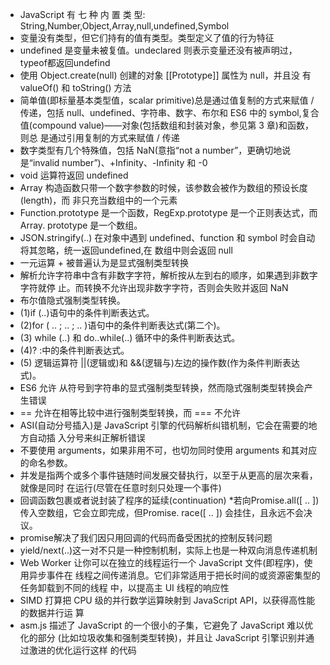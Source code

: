 
* JavaScript 有 七 种 内 置 类 型: String,Number,Object,Array,null,undefined,Symbol
* 变量没有类型，但它们持有的值有类型。类型定义了值的行为特征
* undefined 是变量未被复值。undeclared 则表示变量还没有被声明过，typeof都返回undefind
* 使用 Object.create(null) 创建的对象 [[Prototype]] 属性为 null，并且没 有 valueOf() 和 toString() 方法
* 简单值(即标量基本类型值，scalar primitive)总是通过值复制的方式来赋值 / 传递，包括 null、undefined、字符串、数字、布尔和 ES6 中的 symbol,复合值(compound value)——对象(包括数组和封装对象，参见第 3 章)和函数，则总 是通过引用复制的方式来赋值 / 传递
* 数字类型有几个特殊值，包括 NaN(意指“not a number”，更确切地说是“invalid number”)、+Infinity、-Infinity 和 -0
* void 运算符返回 undefined
* Array 构造函数只带一个数字参数的时候，该参数会被作为数组的预设长度(length)，而 非只充当数组中的一个元素
* Function.prototype 是一个函数，RegExp.prototype 是一个正则表达式，而 Array. prototype 是一个数组。
* JSON.stringify(..) 在对象中遇到 undefined、function 和 symbol 时会自动将其忽略，统一返回undefined,在
数组中则会返回 null
* 一元运算 + 被普遍认为是显式强制类型转换
* 解析允许字符串中含有非数字字符，解析按从左到右的顺序，如果遇到非数字字符就停 止。而转换不允许出现非数字字符，否则会失败并返回 NaN
* 布尔值隐式强制类型转换。
 * (1)if (..)语句中的条件判断表达式。
 * (2)for ( .. ; .. ; .. )语句中的条件判断表达式(第二个)。
 * (3) while (..) 和 do..while(..) 循环中的条件判断表达式。
 * (4)? :中的条件判断表达式。
 * (5) 逻辑运算符 ||(逻辑或)和 &&(逻辑与)左边的操作数(作为条件判断表达式)。
* ES6 允许 从符号到字符串的显式强制类型转换，然而隐式强制类型转换会产生错误
* == 允许在相等比较中进行强制类型转换，而 === 不允许
* ASI(自动分号插入)是 JavaScript 引擎的代码解析纠错机制，它会在需要的地方自动插 入分号来纠正解析错误
* 不要使用 arguments，如果非用不可，也切勿同时使用 arguments 和其对应的命名参数。
* 并发是指两个或多个事件链随时间发展交替执行，以至于从更高的层次来看，就像是同时 在运行(尽管在任意时刻只处理一个事件)
* 回调函数包裹或者说封装了程序的延续(continuation)
*若向Promise.all([ .. ])传入空数组，它会立即完成，但Promise. race([ .. ]) 会挂住，且永远不会决议。
* promise解决了我们因只用回调的代码而备受困扰的控制反转问题
* yield/next(..)这一对不只是一种控制机制，实际上也是一种双向消息传递机制
* Web Worker 让你可以在独立的线程运行一个 JavaScript 文件(即程序)，使用异步事件在 线程之间传递消息。它们非常适用于把长时间的或资源密集型的任务卸载到不同的线程 中，以提高主 UI 线程的响应性
* SIMD 打算把 CPU 级的并行数学运算映射到 JavaScript API，以获得高性能的数据并行运 算
* asm.js 描述了 JavaScript 的一个很小的子集，它避免了 JavaScript 难以优化的部分 (比如垃圾收集和强制类型转换)，并且让 JavaScript 引擎识别并通过激进的优化运行这样 的代码
